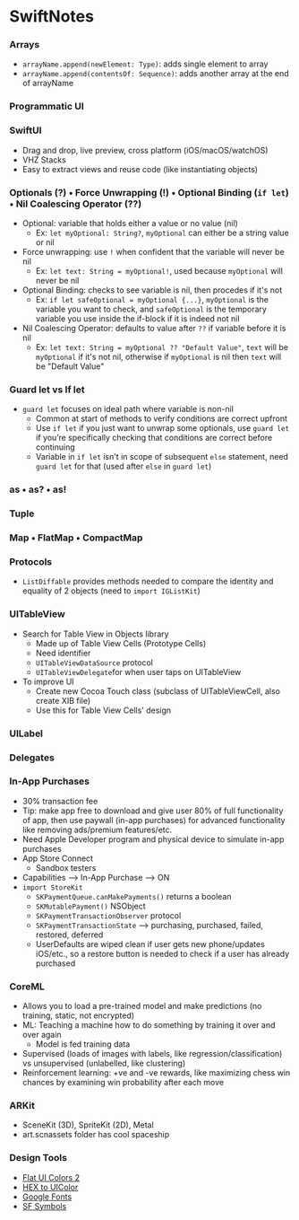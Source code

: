 # SwiftNotes
### Arrays
- `arrayName.append(newElement: Type)`: adds single element to array
- `arrayName.append(contentsOf: Sequence)`: adds another array at the end of arrayName

### Programmatic UI

### SwiftUI
- Drag and drop, live preview, cross platform (iOS/macOS/watchOS)
- VHZ Stacks
- Easy to extract views and reuse code (like instantiating objects)

### Optionals (?) • Force Unwrapping (!) • Optional Binding (`if let`) • Nil Coalescing Operator (??)
- Optional: variable that holds either a value or no value (nil)
  - Ex: `let myOptional: String?`, `myOptional` can either be a string value or nil
- Force unwrapping: use `!` when confident that the variable will never be nil
  - Ex: `let text: String = myOptional!`, used because `myOptional` will never be nil
- Optional Binding: checks to see variable is nil, then procedes if it's not
  - Ex: `if let safeOptional = myOptional {...}`, `myOptional` is the variable you want to check, and `safeOptional` is the temporary variable you use inside the if-block if it is indeed not nil
- Nil Coalescing Operator: defaults to value after `??` if variable before it is nil
  - Ex: `let text: String = myOptional ?? "Default Value"`, `text` will be `myOptional` if it's not nil, otherwise if `myOptional` is nil then `text` will be "Default Value"


### Guard let vs If let
- `guard let` focuses on ideal path where variable is non-nil
  - Common at start of methods to verify conditions are correct upfront
  - Use `if let` if you just want to unwrap some optionals, use `guard let` if you’re specifically checking that conditions are correct before continuing
  - Variable in `if let` isn't in scope of subsequent `else` statement, need `guard let` for that (used after `else` in `guard let`)

### as • as? • as!

### Tuple

### Map • FlatMap • CompactMap

### Protocols
- `ListDiffable` provides methods needed to compare the identity and equality of 2 objects (need to `import IGListKit`) 

### UITableView
- Search for Table View in Objects library
  - Made up of Table View Cells (Prototype Cells)
  - Need identifier
  - `UITableViewDataSource` protocol
  - `UITableViewDelegate`for when user taps on UITableView
- To improve UI
  - Create new Cocoa Touch class (subclass of UITableViewCell, also create XIB file)
  - Use this for Table View Cells' design

### UILabel

### Delegates

### In-App Purchases
- 30% transaction fee
- Tip: make app free to download and give user 80% of full functionality of app, then use paywall (in-app purchases) for advanced functionality like removing ads/premium features/etc.
- Need Apple Developer program and physical device to simulate in-app purchases
- App Store Connect
  - Sandbox testers
- Capabilities --> In-App Purchase --> ON
- `import StoreKit`
  - `SKPaymentQueue.canMakePayments()` returns a boolean
  - `SKMutablePayment()` NSObject
  - `SKPaymentTransactionObserver` protocol
  - `SKPaymentTransactionState` --> purchasing, purchased, failed, restored, deferred
  - UserDefaults are wiped clean if user gets new phone/updates iOS/etc., so a restore button is needed to check if a user has already purchased
  
### CoreML
- Allows you to load a pre-trained model and make predictions (no training, static, not encrypted)
- ML: Teaching a machine how to do something by training it over and over again
  - Model is fed training data
- Supervised (loads of images with labels, like regression/classification) vs unsupervised (unlabelled, like clustering)
- Reinforcement learning: +ve and -ve rewards, like maximizing chess win chances by examining win probability after each move

### ARKit
- SceneKit (3D), SpriteKit (2D), Metal
- art.scnassets folder has cool spaceship

### Design Tools
- [Flat UI Colors 2](https://flatuicolors.com/)
- [HEX to UIColor](https://www.uicolor.io/)
- [Google Fonts](https://fonts.google.com/)
- [SF Symbols](https://developer.apple.com/sf-symbols/)

